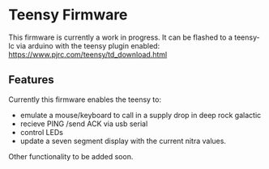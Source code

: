 # Teensy Firmware

This firmware is currently a work in progress. It can be flashed to a teensy-lc via arduino with the teensy plugin enabled: https://www.pjrc.com/teensy/td_download.html

## Features
Currently this firmware enables the teensy to:

- emulate a mouse/keyboard to call in a supply drop in deep rock galactic
- recieve PING /send ACK via usb serial
- control LEDs
- update a seven segment display with the current nitra values. 


Other functionality to be added soon. 
